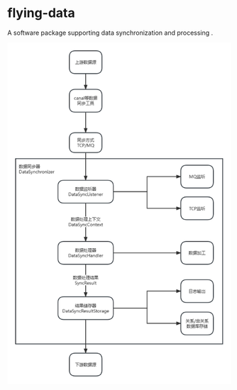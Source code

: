 # flying-data
A software package supporting data synchronization and processing .

![introduce.png](introduce.png)
